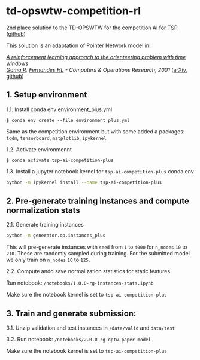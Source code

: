 # td-opswtw-competition-rl
2nd place solution to the TD-OPSWTW for the competition [AI for TSP](https://www.tspcompetition.com) ([github](https://github.com/paulorocosta/ai-for-tsp-competition))

This solution is an adaptation of Pointer Network model in:

*[A reinforcement learning approach to the orienteering problem with time windows](https://www.sciencedirect.com/science/article/pii/S0305054821001349) <br/>
[Gama R](https://scholar.google.com/citations?hl=en&user=uHKwsF0AAAAJ&view_op=list_works&sortby=pubdate), 
[Fernandes HL](https://scholar.google.com/citations?view_op=list_works&hl=en&hl=en&user=JG7xb2AAAAAJ&sortby=pubdate) - Computers & Operations Research, 2001* 
  ([arXiv](https://arxiv.org/abs/2011.03647), [github](https://github.com/mustelideos/optw_rl))



## 1. Setup environment
1.1. Install conda env environment_plus.yml
    
```console
$ conda env create --file environment_plus.yml
```
    
Same as the competition environment but with some added a packages: 
      `tqdm`, `tensorboard`, `matplotlib`, `ipykernel`
    
1.2. Activate environmennt
```console
$ conda activate tsp-ai-competition-plus
```

1.3. Install a jupyter notebook kernel for `tsp-ai-competition-plus` conda env
```bash
python -m ipykernel install --name tsp-ai-competition-plus
```


## 2. Pre-generate training instances and compute normalization stats

2.1. Generate training instances
```bash
python -m generator.op.instances_plus
```

This will pre-generate instances with `seed` from `1` to `4000` for `n_nodes` `10` to `210`. These are randomly sampled during training.
For the submitted model we only train on `n_nodes` `10` to `125`.
    
2.2. Compute andd save normalization statistics for static features

Run notebook: `/notebooks/1.0.0-rg-instances-stats.ipynb`

Make sure the notebook kernel is set to `tsp-ai-competition-plus`

## 3. Train and generate submission:

3.1. Unzip validation and test instances in `/data/valid` and `data/test`

3.2. Run notebook:
`/notebooks/2.0.0-rg-optw-paper-model`

Make sure the notebook kernel is set to `tsp-ai-competition-plus`
